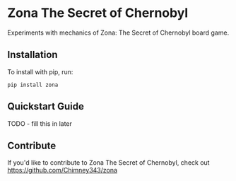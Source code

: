 Zona The Secret of Chernobyl
======

Experiments with mechanics of Zona: The Secret of Chernobyl board game.

Installation
------------

To install with pip, run:

    pip install zona

Quickstart Guide
----------------

TODO - fill this in later

Contribute
----------

If you'd like to contribute to Zona The Secret of Chernobyl, check out https://github.com/Chimney343/zona
